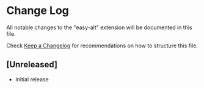 # Change Log

All notable changes to the "easy-alt" extension will be documented in this file.

Check [Keep a Changelog](http://keepachangelog.com/) for recommendations on how to structure this file.

## [Unreleased]

- Initial release